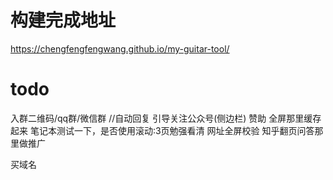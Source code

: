 # 构建完成地址
https://chengfengfengwang.github.io/my-guitar-tool/

# todo
入群二维码/qq群/微信群 //自动回复
引导关注公众号(侧边栏)
赞助
全屏那里缓存起来
笔记本测试一下，是否使用滚动:3页勉强看清
网址全屏校验
知乎翻页问答那里做推广

买域名
